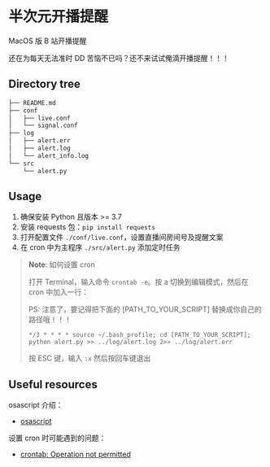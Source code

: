 # 半次元开播提醒

MacOS 版 B 站开播提醒

还在为每天无法准时 DD 苦恼不已吗？还不来试试俺滴开播提醒！！！

## Directory tree

```bash
├── README.md
├── conf
│   ├── live.conf
│   └── signal.conf
├── log
│   ├── alert.err
│   ├── alert.log
│   └── alert_info.log
└── src
    └── alert.py
```

## Usage

1. 确保安装 Python 且版本 >= 3.7
2. 安装 requests 包：`pip install requests`
3. 打开配置文件 `./conf/live.conf`，设置直播间房间号及提醒文案
4. 在 cron 中为主程序 `./src/alert.py` 添加定时任务

> **Note**: 如何设置 cron
> 
> 打开 Terminal，输入命令 `crontab -e`。按 a 切换到编辑模式，然后在 cron 中加入一行：
> 
> PS: 注意了，要记得把下面的 [PATH_TO_YOUR_SCRIPT] 替换成你自己的路径哦！！！
> 
> ```*/3 * * * * source ~/.bash_profile; cd [PATH_TO_YOUR_SCRIPT]; python alert.py >> ../log/alert.log 2>> ../log/alert.err```
> 
> 按 ESC 键，输入 `:x` 然后按回车键退出

## Useful resources

osascript 介绍：

- [osascript](https://ss64.com/osx/osascript.html)

设置 cron 时可能遇到的问题：

- [crontab: Operation not permitted](https://serverfault.com/questions/954586/osx-mojave-crontab-tmp-tmp-x-operation-not-permitted)
<!-- - [PermissionError: [Errno 1] Operation not permitted after macOS Catalina Update](https://stackoverflow.com/questions/58479686/permissionerror-errno-1-operation-not-permitted-after-macos-catalina-update) -->
